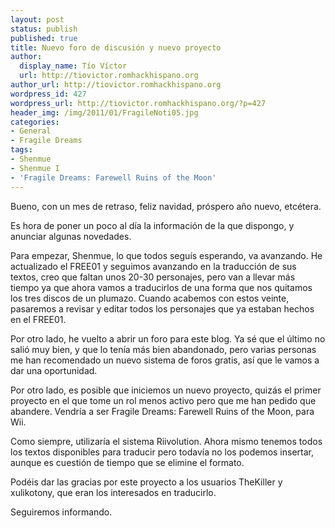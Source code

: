 ```yaml
---
layout: post
status: publish
published: true
title: Nuevo foro de discusión y nuevo proyecto
author:
  display_name: Tío Víctor
  url: http://tiovictor.romhackhispano.org
author_url: http://tiovictor.romhackhispano.org
wordpress_id: 427
wordpress_url: http://tiovictor.romhackhispano.org/?p=427
header_img: /img/2011/01/FragileNoti05.jpg
categories:
- General
- Fragile Dreams
tags:
- Shenmue
- Shenmue I
- 'Fragile Dreams: Farewell Ruins of the Moon'
---
```

Bueno, con un mes de retraso, feliz navidad, próspero año nuevo, etcétera.

Es hora de poner un poco al día la información de la que dispongo, y anunciar 
algunas novedades.

Para empezar, Shenmue, lo que todos seguís esperando, va avanzando. He 
actualizado el FREE01 y seguimos avanzando en la traducción de sus textos, 
creo que faltan unos 20-30 personajes, pero van a llevar más tiempo ya que 
ahora vamos a traducirlos de una forma que nos quitamos los tres discos de un 
plumazo. Cuando acabemos con estos veinte, pasaremos a revisar y editar todos 
los personajes que ya estaban hechos en el FREE01.

Por otro lado, he vuelto a abrir un foro para este blog. Ya sé que el último no 
salió muy bien, y que lo tenía más bien abandonado, pero varias personas me han 
recomendado un nuevo sistema de foros gratis, así que le vamos a dar una oportunidad.

Por otro lado, es posible que iniciemos un nuevo proyecto, quizás el primer 
proyecto en el que tome un rol menos activo pero que me han pedido que abandere. 
Vendría a ser Fragile Dreams: Farewell Ruins of the Moon, para Wii.

Como siempre, utilizaría el sistema Riivolution. Ahora mismo tenemos todos los 
textos disponibles para traducir pero todavía no los podemos insertar, aunque es 
cuestión de tiempo que se elimine el formato.

Podéis dar las gracias por este proyecto a los usuarios TheKiller y xulikotony, 
que eran los interesados en traducirlo.

Seguiremos informando.
